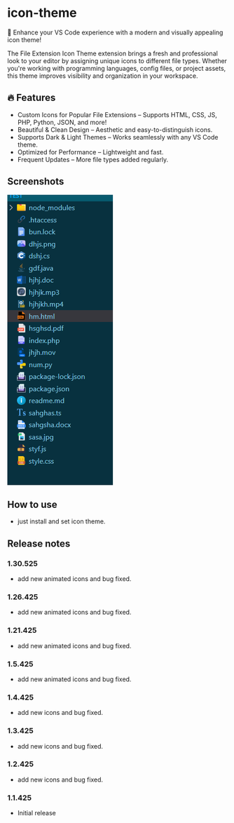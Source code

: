 # icon-theme
🌟 Enhance your VS Code experience with a modern and visually appealing icon theme!

The File Extension Icon Theme extension brings a fresh and professional look to your editor by assigning unique icons to different file types. Whether you're working with programming languages, config files, or project assets, this theme improves visibility and organization in your workspace.

## 🔥 Features
- Custom Icons for Popular File Extensions – Supports HTML, CSS, JS, PHP, Python, JSON, and more!
- Beautiful & Clean Design – Aesthetic and easy-to-distinguish icons.
- Supports Dark & Light Themes – Works seamlessly with any VS Code theme.
- Optimized for Performance – Lightweight and fast.
- Frequent Updates – More file types added regularly.

## Screenshots 
![Screenshot](Screenshot.png)

## How to use
- just install and set icon theme.

## Release notes

### 1.30.525
- add new animated icons and bug  fixed.
### 1.26.425
- add new animated icons and bug  fixed.
### 1.21.425
- add new animated icons and bug  fixed.
### 1.5.425
- add new animated icons and bug  fixed.
### 1.4.425
- add new icons and bug  fixed.
### 1.3.425
- add new icons and bug  fixed.
### 1.2.425
- add new icons and bug  fixed.
### 1.1.425
- Initial release